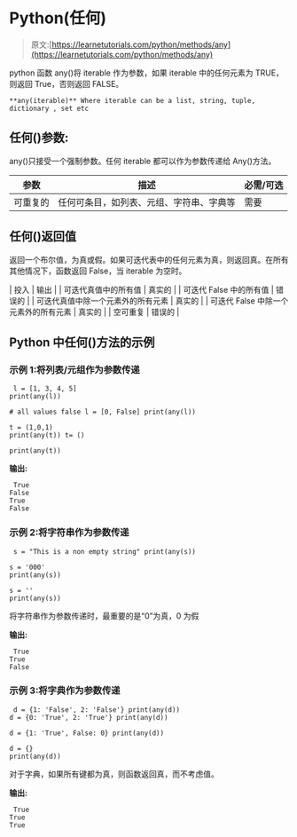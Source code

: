# Python(任何)

> 原文:[https://learnetutorials.com/python/methods/any](https://learnetutorials.com/python/methods/any)

python 函数 any()将 iterable 作为参数，如果 iterable 中的任何元素为 TRUE，则返回 True，否则返回 FALSE。

```
**any(iterable)** Where iterable can be a list, string, tuple, dictionary , set etc 

```

## 任何()参数:

any()只接受一个强制参数。任何 iterable 都可以作为参数传递给 Any()方法。

| 参数 | 描述 | 必需/可选 |
| --- | --- | --- |
| 可重复的 | 任何可条目，如列表、元组、字符串、字典等 | 需要 |

## 任何()返回值

返回一个布尔值，为真或假。如果可迭代表中的任何元素为真，则返回真。在所有其他情况下，函数返回 False，当 iterable 为空时。

| 投入 | 输出 |
| 可迭代真值中的所有值 | 真实的 |
| 可迭代 False 中的所有值 | 错误的 |
| 可迭代真值中除一个元素外的所有元素 | 真实的 |
| 可迭代 False 中除一个元素外的所有元素 | 真实的 |
| 空可重复 | 错误的 |

## Python 中任何()方法的示例

### 示例 1:将列表/元组作为参数传递

```
 l = [1, 3, 4, 5]
print(any(l))

# all values false l = [0, False] print(any(l))

t = (1,0,1)
print(any(t)) t= ()

print(any(t)) 

```

**输出:**

```
 True
False
True
False 
```

### 示例 2:将字符串作为参数传递

```
 s = "This is a non empty string" print(any(s))

s = '000'
print(any(s))

s = ''
print(any(s)) 

```

将字符串作为参数传递时，最重要的是“0”为真，0 为假

**输出:**

```
 True
True
False 
```

### 示例 3:将字典作为参数传递

```
 d = {1: 'False', 2: 'False'} print(any(d))
d = {0: 'True', 2: 'True'} print(any(d))

d = {1: 'True', False: 0} print(any(d))

d = {}
print(any(d)) 

```

对于字典，如果所有键都为真，则函数返回真，而不考虑值。

**输出:**

```
 True
True
True 
```